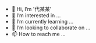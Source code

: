 - 👋 Hi, I’m '代某某'
- 👀 I’m interested in ...
- 🌱 I’m currently learning ...
- 💞️ I’m looking to collaborate on ...
- 📫 How to reach me ...

<!---
kaixiangdai/kaixiangdai is a ✨ special ✨ repository because its `README.md` (this file) appears on your GitHub profile.
You can click the Preview link to take a look at your changes.
--->
